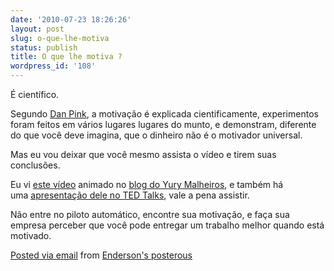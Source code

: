 ```yaml
---
date: '2010-07-23 18:26:26'
layout: post
slug: o-que-lhe-motiva
status: publish
title: O que lhe motiva ?
wordpress_id: '108'
---
```


É científico. 

Segundo [Dan Pink](http://www.danpink.com/), a motivação é explicada cientificamente, experimentos foram feitos em vários lugares lugares do munto, e demonstram, diferente do que você deve imagina, que o dinheiro não é o motivador universal.

Mas eu vou deixar que você mesmo assista o vídeo e tirem suas conclusões.

Eu vi [este vídeo](http://www.youtube.com/watch?v=u6XAPnuFjJc&feature=player_embedded) animado no [blog do Yury Malheiros](http://www.yurimalheiros.com), e também há uma [apresentação dele no TED Talks](http://www.ted.com/talks/dan_pink_on_motivation.html), vale a pena assistir.

Não entre no piloto automático, encontre sua motivação, e faça sua empresa perceber que você pode entregar um trabalho melhor quando está motivado.

 [Posted via email](http://posterous.com)   from [Enderson's posterous](http://endersonmaia.posterous.com/o-que-lhe-motiva)  
